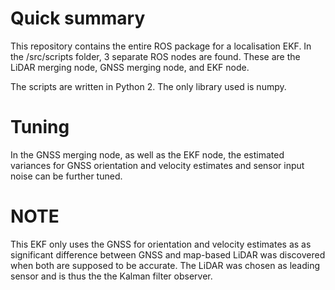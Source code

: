 # Quick summary
This repository contains the entire ROS package for a localisation EKF. In the /src/scripts folder, 3 separate ROS nodes are found. 
These are the LiDAR merging node, GNSS merging node, and EKF node.

The scripts are written in Python 2. The only library used is numpy.

# Tuning
In the GNSS merging node, as well as the EKF node, the estimated variances for GNSS orientation and velocity estimates and sensor input noise can be further tuned.

# NOTE
This EKF only uses the GNSS for orientation and velocity estimates as as significant difference between GNSS and map-based LiDAR was discovered when both are supposed to be accurate. The LiDAR was chosen as leading sensor and is thus the the Kalman filter observer.
